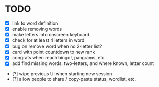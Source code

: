 # TODO

- [x] link to word definition
- [x] enable removing words
- [x] make letters into onscreen keyboard
- [x] check for at least 4 letters in word
- [x] bug on remove word when no 2-letter list?
- [x] card with point countdown to new rank
- [x] congrats when reach bingo!, pangrams, etc.
- [x] add find missing words: two-letters, and where known, letter count
- [?] wipe previous UI when starting new session
- [?] allow people to share / copy-paste status, wordlist, etc.
